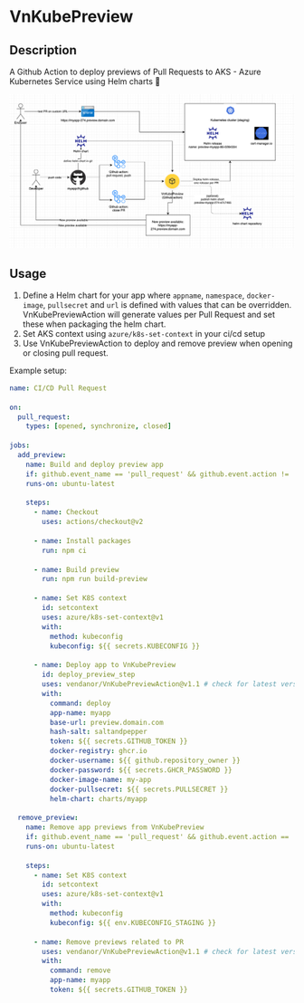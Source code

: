 # VnKubePreview

## Description
A Github Action to deploy previews of Pull Requests to AKS - Azure Kubernetes Service using Helm charts 🚀

![illustration](illustration.png)

## Usage
1. Define a Helm chart for your app where `appname`, `namespace`, `docker-image`, `pullsecret` and `url` is defined
with values that can be overridden. VnKubePreviewAction will generate values per Pull Request
and set these when packaging the helm chart.
2. Set AKS context using `azure/k8s-set-context` in your ci/cd setup
3. Use VnKubePreviewAction to deploy and remove preview when opening or closing pull request.

Example setup:
```yaml
name: CI/CD Pull Request

on:
  pull_request:
    types: [opened, synchronize, closed]

jobs:
  add_preview:
    name: Build and deploy preview app
    if: github.event_name == 'pull_request' && github.event.action != 'closed'
    runs-on: ubuntu-latest

    steps:
      - name: Checkout
        uses: actions/checkout@v2

      - name: Install packages
        run: npm ci

      - name: Build preview
        run: npm run build-preview

      - name: Set K8S context
        id: setcontext
        uses: azure/k8s-set-context@v1
        with:
          method: kubeconfig
          kubeconfig: ${{ secrets.KUBECONFIG }}

      - name: Deploy app to VnKubePreview
        id: deploy_preview_step
        uses: vendanor/VnKubePreviewAction@v1.1 # check for latest version
        with:
          command: deploy
          app-name: myapp
          base-url: preview.domain.com
          hash-salt: saltandpepper
          token: ${{ secrets.GITHUB_TOKEN }}
          docker-registry: ghcr.io
          docker-username: ${{ github.repository_owner }}
          docker-password: ${{ secrets.GHCR_PASSWORD }}
          docker-image-name: my-app
          docker-pullsecret: ${{ secrets.PULLSECRET }}
          helm-chart: charts/myapp

  remove_preview:
    name: Remove app previews from VnKubePreview
    if: github.event_name == 'pull_request' && github.event.action == 'closed'
    runs-on: ubuntu-latest

    steps:
      - name: Set K8S context
        id: setcontext
        uses: azure/k8s-set-context@v1
        with:
          method: kubeconfig
          kubeconfig: ${{ env.KUBECONFIG_STAGING }}

      - name: Remove previews related to PR
        uses: vendanor/VnKubePreviewAction@v1.1 # check for latest version
        with:
          command: remove
          app-name: myapp
          token: ${{ secrets.GITHUB_TOKEN }}



```

